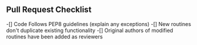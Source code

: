 ## Pull Request Checklist
 -[] Code Follows PEP8 guidelines (explain any exceptions)
 -[] New routines don't duplicate existing functionality
 -[] Original authors of modified routines have been added as reviewers
 
